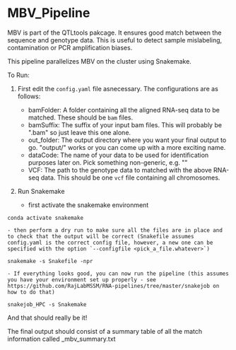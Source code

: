 # MBV_Pipeline

MBV is part of the QTLtools pakcage. It ensures good match between the sequence and genotype data. This is useful to detect sample mislabeling, contamination or PCR amplification biases.

This pipeline parallelizes MBV on the cluster using Snakemake.

To Run:

1. First edit the `config.yaml` file asnecessary. The configurations are as follows:
    - bamFolder: A folder containing all the aligned RNA-seq data to be matched. These should be `bam` files.
    - bamSuffix: The suffix of your input bam files. This will probably be ".bam" so just leave this one alone.
    - out_folder: The output directory where you want your final output to go. "output/" works or you can come up with a more exciting name.
    - dataCode: The name of your data to be used for identification purposes later on. Pick something non-generic, e.g. ""
    - VCF: The path to the genotype data to matched with the above RNA-seq data. This should be one `vcf` file containing all chromosomes.

2. Run Snakemake
    - first activate the snakemake environment
```
conda activate snakemake
```
    - then perform a dry run to make sure all the files are in place and to check that the output will be correct (Snakefile assumes config.yaml is the correct config file, however, a new one can be specified with the option `--configfile <pick_a_file.whatever>`)
```
snakemake -s Snakefile -npr
```
    - If everything looks good, you can now run the pipeline (this assumes you have your environment set up properly - see https://github.com/RajLabMSSM/RNA-pipelines/tree/master/snakejob on how to do that)
```
snakejob_HPC -s Snakemake
```


And that should really be it!

The final output should consist of a summary table of all the match information called <dataCode>_mbv_summary.txt
